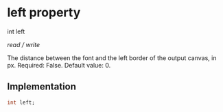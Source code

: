 


# left property







int left
  
_<span class="feature">read / write</span>_



<p>The distance between the font and the left border of the output canvas, in px. Required: False. Default value: 0.</p>



## Implementation

```dart
int left;
```







